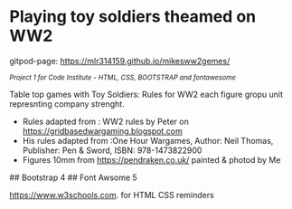 # Playing toy soldiers theamed on WW2
gitpod-page: https://mlr314159.github.io/mikesww2gemes/

<p style = "font-style:italic; font-size:smaller;">Project 1 for Code Institute - HTML, CSS, BOOTSTRAP and fontawesome</p>
<p>
	Table top games with Toy Soldiers: Rules for WW2 each figure gropu unit represnting company strenght.
	<ul>
		<li>Rules adapted from : WW2 rules by Peter on <a href ="https://gridbasedwargaming.blogspot.com" target="_blank">https://gridbasedwargaming.blogspot.com</a></li>
		<li>His rules adapted from :One Hour Wargames, Author: Neil Thomas, Publisher: Pen & Sword, ISBN: 978-1473822900</li>
		<li>Figures 10mm from <a href ="https://pendraken.co.uk/" target="_blank">https://pendraken.co.uk/</a> painted & photod by Me</li>		
	</ul>
</p>
## Bootstrap 4
## Font Awsome 5

https://www.w3schools.com.  for HTML CSS reminders